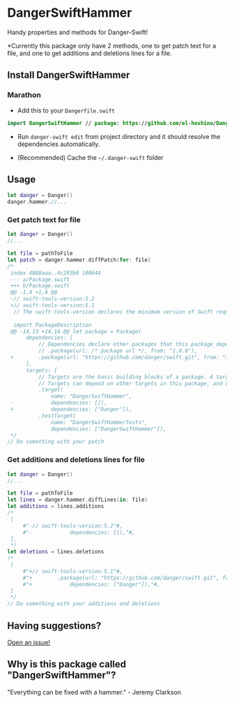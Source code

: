 # DangerSwiftHammer

Handy properties and methods for Danger-Swift!

*Currently this package only have 2 methods, one to get patch text for a file, and one to get additions and deletions lines for a file.

## Install DangerSwiftHammer

### Marathon

- Add this to your `Dangerfile.swift`

```swift
import DangerSwiftHammer // package: https://github.com/el-hoshino/DangerSwiftHammer.git
```

- Run `danger-swift edit` from project directory and it should resolve the dependencies automatically.

- (Recommended) Cache the `~/.danger-swift` folder

## Usage

```swift
let danger = Danger()
danger.hammer.//...
```

### Get patch text for file

```swift
let danger = Danger()
//...

let file = pathToFile
let patch = danger.hammer.diffPatch(for: file)
/*
 index 4888aaa..4c293b9 100644
 --- a/Package.swift
 +++ b/Package.swift
 @@ -1,4 +1,4 @@
 -// swift-tools-version:5.2
 +// swift-tools-version:5.1
  // The swift-tools-version declares the minimum version of Swift required to build this package.
  
  import PackageDescription
 @@ -14,13 +14,14 @@ let package = Package(
      dependencies: [
          // Dependencies declare other packages that this package depends on.
          // .package(url: /* package url */, from: "1.0.0"),
 +        .package(url: "https://github.com/danger/swift.git", from: "3.0.0"),
      ],
      targets: [
          // Targets are the basic building blocks of a package. A target can define a module or a test suite.
          // Targets can depend on other targets in this package, and on products in packages which this package depends on.
          .target(
              name: "DangerSwiftHammer",
 -            dependencies: []),
 +            dependencies: ["Danger"]),
          .testTarget(
              name: "DangerSwiftHammerTests",
              dependencies: ["DangerSwiftHammer"]),
 */
// Do something with your patch
```

### Get additions and deletions lines for file

```swift
let danger = Danger()
//...

let file = pathToFile
let lines = danger.hammer.diffLines(in: file)
let additions = lines.additions
/*
 [
     #"-// swift-tools-version:5.2"#,
     #"-            dependencies: []),"#,
 ],
 */
let deletions = lines.deletions
/*
 [
     #"+// swift-tools-version:5.1"#,
     #"+        .package(url: "https://github.com/danger/swift.git", from: "3.0.0"),"#,
     #"+            dependencies: ["Danger"]),"#,
 ]
 */
// Do something with your additions and deletions
```

## Having suggestions?

[Open an issue!](https://github.com/el-hoshino/DangerSwiftHammer/issues/new)

## Why is this package called "DangerSwiftHammer"?

"Everything can be fixed with a hammer." - Jeremy Clarkson
